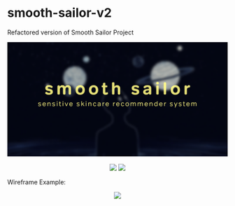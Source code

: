 # smooth-sailor-v2

Refactored version of Smooth Sailor Project

<div align='center'>
  <img src="https://raw.githubusercontent.com/boogiedev/smooth-sailor-v2/main/src/media/photos/ss_cover.png"> </img>
</div>

<p align="center">
  <img src="https://img.shields.io/badge/Status-In%20Prog-yellow?style=flat-square"></img>
  <img src="https://img.shields.io/github/repo-size/boogiedev/smooth-sailor-v2?style=flat-square"></img>
</p>




Wireframe Example:

<div align='center'>
  <img src="https://raw.githubusercontent.com/boogiedev/smooth-sailor-v2/main/src/media/gif/ss_site_lowres.gif"> </img>
</div>